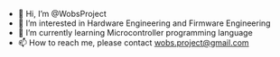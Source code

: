 - 👋 Hi, I’m @WobsProject
- 👀 I’m interested in Hardware Engineering and Firmware Engineering
- 🌱 I’m currently learning Microcontroller programming language
- 📫 How to reach me, please contact wobs.project@gmail.com

<!---
WobsProject/WobsProject is a ✨ special ✨ repository because its `README.md` (this file) appears on your GitHub profile.
You can click the Preview link to take a look at your changes.
--->
